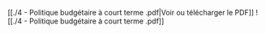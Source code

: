 ﻿[[./4 - Politique budgétaire à court terme .pdf|Voir ou télécharger le PDF]]
![[./4 - Politique budgétaire à court terme .pdf]]
